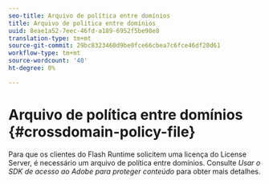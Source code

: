```yaml
---
seo-title: Arquivo de política entre domínios
title: Arquivo de política entre domínios
uuid: 8eae1a52-7eec-46fd-a189-6952f5be98e8
translation-type: tm+mt
source-git-commit: 29bc8323460d9be0fce66cbea7c6fce46df20d61
workflow-type: tm+mt
source-wordcount: '40'
ht-degree: 0%

---
```



# Arquivo de política entre domínios {#crossdomain-policy-file}

Para que os clientes do Flash Runtime solicitem uma licença do License Server, é necessário um arquivo de política entre domínios. Consulte *Usar o SDK de acesso ao Adobe para proteger conteúdo* para obter mais detalhes.
